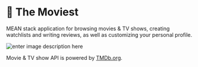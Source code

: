 # 🎥 The Moviest

MEAN stack application for browsing movies & TV shows, creating watchlists and writing reviews, as well as customizing  your personal profile.

![enter image description here](http://i.imgur.com/mo04pOC.jpg)

Movie & TV show API is powered by [TMDb.org](https://www.themoviedb.org/).
